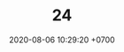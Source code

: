 ---
layout: teamCard
permalink: /team/:title.html
categories: pljmy24
maincover: /assets/logos/DFS.png
date: 2020-08-06 10:29:20 +0700
title: 24.
lugar: LN
tag: johto042024

---